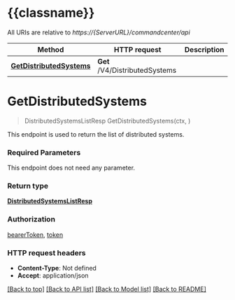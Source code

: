 # {{classname}}

All URIs are relative to *https://{ServerURL}/commandcenter/api*

Method | HTTP request | Description
------------- | ------------- | -------------
[**GetDistributedSystems**](DistributedSystemsApi.md#GetDistributedSystems) | **Get** /V4/DistributedSystems | 

# **GetDistributedSystems**
> DistributedSystemsListResp GetDistributedSystems(ctx, )


This endpoint is used to return the list of distributed systems.

### Required Parameters
This endpoint does not need any parameter.

### Return type

[**DistributedSystemsListResp**](DistributedSystemsListResp.md)

### Authorization

[bearerToken](../README.md#bearerToken), [token](../README.md#token)

### HTTP request headers

 - **Content-Type**: Not defined
 - **Accept**: application/json

[[Back to top]](#) [[Back to API list]](../README.md#documentation-for-api-endpoints) [[Back to Model list]](../README.md#documentation-for-models) [[Back to README]](../README.md)

